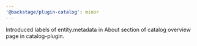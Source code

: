```yaml
---
'@backstage/plugin-catalog': minor
---
```


Introduced labels of entity.metadata in About section of catalog overview page in catalog-plugin.
